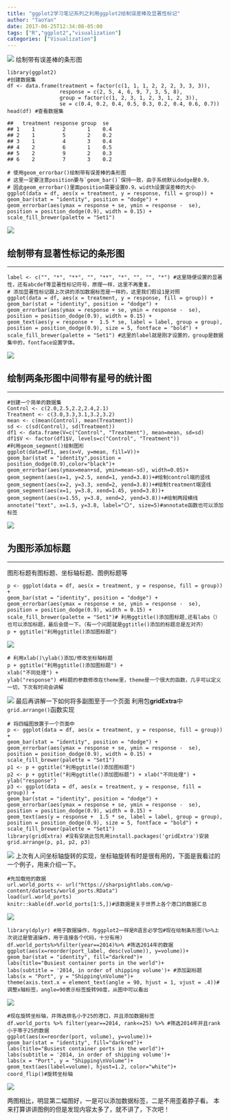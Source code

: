 ```yaml
---
title: "ggplot2学习笔记系列之利用ggplot2绘制误差棒及显著性标记"
author: "TaoYan"
date: 2017-06-25T12:34:08-05:00
tags: ["R","ggplot2","visualization"]
categories: ["Visualization"]
---
```


![](https://raw.githubusercontent.com/YTLogos/pic_link/master/img/20190819145522.png)
绘制带有误差棒的条形图

<!--more-->

```
library(ggplot2)
#创建数据集
df <- data.frame(treatment = factor(c(1, 1, 1, 2, 2, 2, 3, 3, 3)), 
                 response = c(2, 5, 4, 6, 9, 7, 3, 5, 8), 
                 group = factor(c(1, 2, 3, 1, 2, 3, 1, 2, 3)), 
                 se = c(0.4, 0.2, 0.4, 0.5, 0.3, 0.2, 0.4, 0.6, 0.7))
head(df) #查看数据集

##   treatment response group  se
## 1    1         2       1    0.4
## 2    1         5       2    0.2
## 3    1         4       3    0.4
## 4    2         6       1    0.5
## 5    2         9       2    0.3
## 6    2         7       3    0.2
```
```
# 使用geom_errorbar()绘制带有误差棒的条形图
# 这里一定要注意position要与`geom_bar()`保持一致，由于系统默认dodge是0.9，
# 因此geom_errorbar()里面position需要设置0.9，width设置误差棒的大小
ggplot(data = df, aes(x = treatment, y = response, fill = group)) + 
geom_bar(stat = "identity", position = "dodge") + 
geom_errorbar(aes(ymax = response + se, ymin = response -  se), 
position = position_dodge(0.9), width = 0.15) + 
scale_fill_brewer(palette = "Set1")
```
![](https://raw.githubusercontent.com/YTLogos/pic_link/master/img/20190819145536.png)

## 绘制带有显著性标记的条形图
------------------------
```
label <- c("", "*", "**", "", "**", "*", "", "", "*") #这里随便设置的显著性，还有abcdef等显著性标记符号，原理一样，这里不再重复。
# 添加显著性标记跟上次讲的添加数据标签是一样的，这里我们假设1是对照
ggplot(data = df, aes(x = treatment, y = response, fill = group)) + 
geom_bar(stat = "identity", position = "dodge") + 
geom_errorbar(aes(ymax = response + se, ymin = response -  se), 
position = position_dodge(0.9), width = 0.15) + 
geom_text(aes(y = response +  1.5 * se, label = label, group = group), 
position = position_dodge(0.9), size = 5, fontface = "bold") + 
scale_fill_brewer(palette = "Set1") #这里的label就是刚才设置的，group是数据集中的，fontface设置字体。
```
![](https://raw.githubusercontent.com/YTLogos/pic_link/master/img/20190819145549.png)

## 绘制两条形图中间带有星号的统计图
-------------------------
```
#创建一个简单的数据集
Control <- c(2.0,2.5,2.2,2.4,2.1)
Treatment <- c(3.0,3.3,3.1,3.2,3.2)
mean <- c(mean(Control), mean(Treatment))
sd <- c(sd(Control), sd(Treatment))
df1 <- data.frame(V=c("Control", "Treatment"), mean=mean, sd=sd)
df1$V <- factor(df1$V, levels=c("Control", "Treatment"))
#利用geom_segment()绘制图形
ggplot(data=df1, aes(x=V, y=mean, fill=V))+ 
geom_bar(stat = "identity",position = position_dodge(0.9),color="black")+ 
geom_errorbar(aes(ymax=mean+sd, ymin=mean-sd), width=0.05)+ 
geom_segment(aes(x=1, y=2.5, xend=1, yend=3.8))+#绘制control端的竖线 
geom_segment(aes(x=2, y=3.3, xend=2, yend=3.8))+#绘制treatment端竖线 
geom_segment(aes(x=1, y=3.8, xend=1.45, yend=3.8))+ 
geom_segment(aes(x=1.55, y=3.8, xend=2, yend=3.8))+#绘制两段横线 
annotate("text", x=1.5, y=3.8, label="〇", size=5)#annotate函数也可以添加标签
```

![](https://raw.githubusercontent.com/YTLogos/pic_link/master/img/20190819145604.png)


## 为图形添加标题
--------------------------
图形标题有图标题、坐标轴标题、图例标题等
```
p <- ggplot(data = df, aes(x = treatment, y = response, fill = group)) + 
geom_bar(stat = "identity", position = "dodge") +
geom_errorbar(aes(ymax = response + se, ymin = response -  se),
position = position_dodge(0.9), width = 0.15) + 
scale_fill_brewer(palette = "Set1")# 利用ggtitle()添加图标题,还有labs（）也可以添加标题，最后会提一下。（有一个问题就是ggtitle()添加的标题总是左对齐）
p + ggtitle("利用ggtitle()添加图标题")
```
![](https://raw.githubusercontent.com/YTLogos/pic_link/master/img/20190819145618.png)
```
# 利用xlab()\ylab()添加/修改坐标轴标题
p + ggtitle("利用ggtitle()添加图标题") + 
xlab("不同处理") + 
ylab("response") #标题的参数修改在theme里，theme是一个很大的函数，几乎可以定义一切，下次有时间会讲解
```

![](https://raw.githubusercontent.com/YTLogos/pic_link/master/img/20190819145632.png)
最后再讲解一下如何将多副图至于一个页面 利用包**gridExtra**中`grid.arrange()`函数实现

```
# 将四幅图放置于一个页面中
p <- ggplot(data = df, aes(x = treatment, y = response, fill = group)) + 
geom_bar(stat = "identity", position = "dodge") + 
geom_errorbar(aes(ymax = response + se, ymin = response -  se), 
position = position_dodge(0.9), width = 0.15) + 
scale_fill_brewer(palette = "Set1")
p1 <- p + ggtitle("利用ggtitle()添加图标题")
p2 <- p + ggtitle("利用ggtitle()添加图标题") + xlab("不同处理") + ylab("response")
p3 <- ggplot(data = df, aes(x = treatment, y = response, fill = group)) + 
geom_bar(stat = "identity", position = "dodge") + 
geom_errorbar(aes(ymax = response + se, ymin = response -  se), 
position = position_dodge(0.9), width = 0.15) + 
geom_text(aes(y = response +  1.5 * se, label = label, group = group), 
position = position_dodge(0.9), size = 5, fontface = "bold") + 
scale_fill_brewer(palette = "Set1")
library(gridExtra) #没有安装此包先用install.packages('gridExtra')安装
grid.arrange(p, p1, p2, p3)
```

![](https://raw.githubusercontent.com/YTLogos/pic_link/master/img/20190819145650.png)
上次有人问坐标轴旋转的实现，坐标轴旋转有时是很有用的，下面是我看过的一个例子，用来介绍一下。

```
#先加载他的数据
url.world_ports <- url("https://sharpsightlabs.com/wp-content/datasets/world_ports.RData")
load(url.world_ports)
knitr::kable(df.world_ports[1:5,])#该数据是关于世界上各个港口的数据汇总
```

![](https://raw.githubusercontent.com/YTLogos/pic_link/master/img/20190819145702.png)
```
library(dplyr) #用于数据操作，与ggplot2一样是R语言必学包#现在绘制条形图(%>%上次说过是管道操作，用于连接各个代码，十分有用)
df.world_ports%>%filter(year==2014)%>% #筛选2014年的数据 
ggplot(aes(x=reorder(port_label, desc(volume)), y=volume))+ 
geom_bar(stat = "identity", fill="darkred")+ 
labs(title="Busiest container ports in the world")+ 
labs(subtitle = '2014, in order of shipping volume')+ #添加副标题 
labs(x = "Port", y = "Shipping\nVolume")+ 
theme(axis.text.x = element_text(angle = 90, hjust = 1, vjust = .4))#调整x轴标签，angle=90表示标签旋转90度，从图中可以看出
```
![](https://raw.githubusercontent.com/YTLogos/pic_link/master/img/20190819145713.png)
```
#现在旋转坐标轴，并筛选排名小于25的港口，并且添加数据标签
df.world_ports %>% filter(year==2014, rank<=25) %>% #筛选2014年并且rank小于等于25的数据 
ggplot(aes(x=reorder(port, volume), y=volume))+ 
geom_bar(stat = "identity", fill="darkred")+ 
labs(title="Busiest container ports in the world")+ 
labs(subtitle = '2014, in order of shipping volume')+  
labs(x = "Port", y = "Shipping\nVolume")+ 
geom_text(aes(label=volume), hjust=1.2, color="white")+ 
coord_flip()#旋转坐标轴
```
![](https://raw.githubusercontent.com/YTLogos/pic_link/master/img/20190819145724.png)

两图相比，明显第二幅图好，一是可以添加数据标签，二是不用歪着脖子看。
本来打算讲讲图例的但是发现内容太多了，就不讲了，下次吧！

